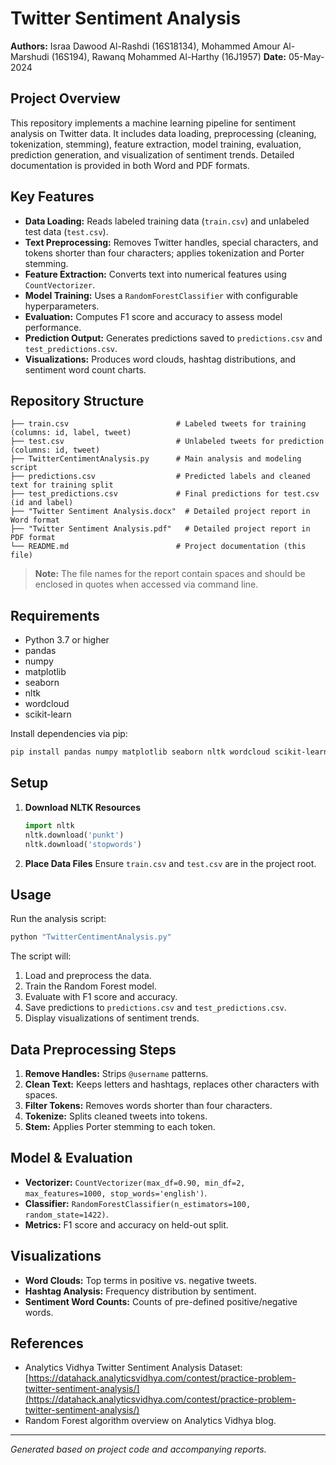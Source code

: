 # Twitter Sentiment Analysis

**Authors:** Israa Dawood Al-Rashdi (16S18134), Mohammed Amour Al-Marshudi (16S194), Rawanq Mohammed Al-Harthy (16J1957)
**Date:** 05-May-2024

## Project Overview

This repository implements a machine learning pipeline for sentiment analysis on Twitter data. It includes data loading, preprocessing (cleaning, tokenization, stemming), feature extraction, model training, evaluation, prediction generation, and visualization of sentiment trends. Detailed documentation is provided in both Word and PDF formats.

## Key Features

* **Data Loading:** Reads labeled training data (`train.csv`) and unlabeled test data (`test.csv`).
* **Text Preprocessing:** Removes Twitter handles, special characters, and tokens shorter than four characters; applies tokenization and Porter stemming.
* **Feature Extraction:** Converts text into numerical features using `CountVectorizer`.
* **Model Training:** Uses a `RandomForestClassifier` with configurable hyperparameters.
* **Evaluation:** Computes F1 score and accuracy to assess model performance.
* **Prediction Output:** Generates predictions saved to `predictions.csv` and `test_predictions.csv`.
* **Visualizations:** Produces word clouds, hashtag distributions, and sentiment word count charts.

## Repository Structure

```plaintext
├── train.csv                        # Labeled tweets for training (columns: id, label, tweet)
├── test.csv                         # Unlabeled tweets for prediction (columns: id, tweet)
├── TwitterCentimentAnalysis.py      # Main analysis and modeling script
├── predictions.csv                  # Predicted labels and cleaned text for training split
├── test_predictions.csv             # Final predictions for test.csv (id and label)
├── "Twitter Sentiment Analysis.docx"  # Detailed project report in Word format
├── "Twitter Sentiment Analysis.pdf"   # Detailed project report in PDF format
└── README.md                        # Project documentation (this file)
```

> **Note:** The file names for the report contain spaces and should be enclosed in quotes when accessed via command line.

## Requirements

* Python 3.7 or higher
* pandas
* numpy
* matplotlib
* seaborn
* nltk
* wordcloud
* scikit-learn

Install dependencies via pip:

```bash
pip install pandas numpy matplotlib seaborn nltk wordcloud scikit-learn
```

## Setup

1. **Download NLTK Resources**

   ```python
   import nltk
   nltk.download('punkt')
   nltk.download('stopwords')
   ```
2. **Place Data Files**
   Ensure `train.csv` and `test.csv` are in the project root.

## Usage

Run the analysis script:

```bash
python "TwitterCentimentAnalysis.py"
```

The script will:

1. Load and preprocess the data.
2. Train the Random Forest model.
3. Evaluate with F1 score and accuracy.
4. Save predictions to `predictions.csv` and `test_predictions.csv`.
5. Display visualizations of sentiment trends.

## Data Preprocessing Steps

1. **Remove Handles:** Strips `@username` patterns.
2. **Clean Text:** Keeps letters and hashtags, replaces other characters with spaces.
3. **Filter Tokens:** Removes words shorter than four characters.
4. **Tokenize:** Splits cleaned tweets into tokens.
5. **Stem:** Applies Porter stemming to each token.

## Model & Evaluation

* **Vectorizer:** `CountVectorizer(max_df=0.90, min_df=2, max_features=1000, stop_words='english')`.
* **Classifier:** `RandomForestClassifier(n_estimators=100, random_state=1422)`.
* **Metrics:** F1 score and accuracy on held-out split.

## Visualizations

* **Word Clouds:** Top terms in positive vs. negative tweets.
* **Hashtag Analysis:** Frequency distribution by sentiment.
* **Sentiment Word Counts:** Counts of pre-defined positive/negative words.

## References

* Analytics Vidhya Twitter Sentiment Analysis Dataset: [https://datahack.analyticsvidhya.com/contest/practice-problem-twitter-sentiment-analysis/](https://datahack.analyticsvidhya.com/contest/practice-problem-twitter-sentiment-analysis/)
* Random Forest algorithm overview on Analytics Vidhya blog.

---

*Generated based on project code and accompanying reports.*

